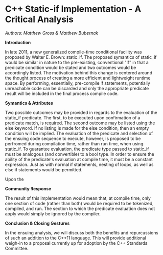 C++ Static-if Implementation - A Critical Analysis
==================================================

_Authors: Matthew Gross & Matthew Bubernak_


**Introduction** 

In late 2011, a new generalized compile-time conditional facility was proposed by Walter E. Brown: static_if. The proposed symantics of static_if would be similar in nature to the pre-existing, conventional "if" in that a predicate condition would be stated and two outcomes would be accordingly listed. The motivation behind this change is centered around the thought process of creating a more efficient and lightweight runtime space. By performing, essentially, pre-compile if statements, potentially unreachable code can be discarded and only the appropriate predicate result will be included in the final process compile code.

**Symantics & Attributes**

Two possible outcomes may be provided in regards to the evaluation of the static_if predicate. The first, to be executed upon confirmation of a predicate match, is required. The second outcome may be listed using the else keyword. If no listing is made for the else condition, then an empty condition will be implied. The evaluation of the predicate and selection of the ensuing code sequence to execute, however, is proposed to be perfromed during compilation time, rather than run time, when using static_if. To guarantee evaluation, the predicate type passed to static_if must be analogous (and convertible) to a bool type. In order to ensure the ability of the predicate's evaluation at compile time, it must be a constant expression. Just as with normal if statements, nesting of loops, as well as else if statements would be permitted.

Upon the 

**Community Response**

The result of this implementation would mean that, at compile time, only one section of code (rather than both) would be required to be tokenized, compiled, and run. The section to which the predicate evaluation does not apply would simply be ignored by the compiler.

**Conclusion & Closing Gestures**

In the ensuing analysis, we will discuss both the benefits and repurcussions of such an addition to the C++11 language. This will provide additional weigh-in to a proposal currently up for adoption by the C++ Standards Committee.
